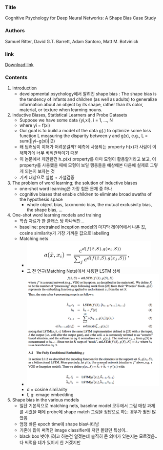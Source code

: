 ### Title
Cognitive Psychology for Deep Neural Networks: A Shape Bias Case Study

### Authors
Samuel Ritter, David G.T. Barrett, Adam Santoro, Matt M. Botvinick

### link
[Download link](https://arxiv.org/pdf/1706.08606.pdf)

### Contents
1. Introduction
    - developmental psychology에서 알려진 shape bias : The shape bias is the tendency of infants and children (as well as adults) to generalize information about an object by its shape, rather than its color, material, or texture when learning nouns.
2. Inductive Biases, Statistical Learners and Probe Datasets
    - Suppose we have some data {yi,xi}, i = 1, ..., N
    - where yi = f(xi)
    - Our goal is to build a model of the data g(.) to optimize some loss function L measuring the disparity between y and g(x), e.g., L = sum(||yi−g(xi)||2)
    - 왜 딥러닝이 이해가 어려운걸까? 예측에 사용되는 property h(x)가 사람이 이해하기에 너무 비직관적이기 때문
    - 이 논문에서 제안한건 h_p(x) property를 아마 모형이 활용할거라고 보고, 이 property를 사용했을 때에 모형이 보일 행동들을 예상해본 다음에 실제로 그렇게 되는지 보자는 것
    - 기계 대상으로 실험 + 가설검증
3. The problem of word learning; the solution of inductive biases
    - one-shot word learning은 가장 힘든 문제 중 하나
    - cognitive biases that enable children to eliminate broad swaths of the hypothesis space
        - whole object bias, taxonomic bias, the mutual exclusivity bias, the shape bias, ...
4. One-shot word learning models and training
    - 학습 자료가 한 클래스 당 하나씩만...
    - baseline: pretrained inception model의 마지막 레이어에서 나온 값, cosine similarity가 가장 가까운 값으로 labelling
    - Matching nets
        - ![img](../image/170702.png)
        - 그 전 연구(Matching Nets)에서 사용한 LSTM 상세
        - ![img](../image/170702_2.png)
        - d = cosine similarity
        - f, g: emage embedding
5. Shape bias in the various models
    - 일단 기본적으로 matching nets, baseline model 모두에서 그림 매칭 과제를 시켰을 때에 probe에 shape match 그림을 정답으로 하는 경우가 훨씬 많았음
    - 엄청 빠른 epoch time에 shape bias나타남
    - 기존에 많이 써먹던 image classifier에 저런 몰랐던 특성이..
    - black box 벗어나려고 하는건 알겠는데 솔직히 큰 의미가 있는지는 모르곘음.. 다 써먹을 데가 있어서 한 거겠지만